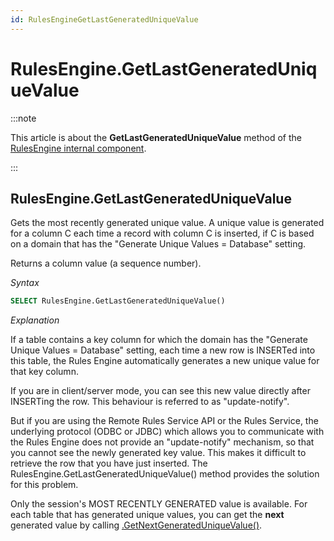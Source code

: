 ```yaml
---
id: RulesEngineGetLastGeneratedUniqueValue
---
```


# RulesEngine.GetLastGeneratedUniqueValue




:::note

This article is about the **GetLastGeneratedUniqueValue** method of the [RulesEngine internal component](/Extensions/RulesEngine_internal_component).

:::

## **RulesEngine.GetLastGeneratedUniqueValue**

Gets the most recently generated unique value. A unique value is generated for a column C each time a record with column C is inserted, if C is based on a domain that has the "Generate Unique Values = Database" setting.

Returns a column value (a sequence number).

*Syntax*

```sql
SELECT RulesEngine.GetLastGeneratedUniqueValue()
```

*Explanation*

If a table contains a key column for which the domain has the "Generate Unique Values = Database" setting, each time a new row is INSERTed into this table, the Rules Engine automatically generates a new unique value for that key column.

If you are in client/server mode, you can see this new value directly after INSERTing the row. This behaviour is referred to as "update-notify".

But if you are using the Remote Rules Service API or the Rules Service, the underlying protocol (ODBC or JDBC) which allows you to communicate with the Rules Engine does not provide an "update-notify" mechanism, so that you cannot see the newly generated key value. This makes it difficult to retrieve the row that you have just inserted. The RulesEngine.GetLastGeneratedUniqueValue() method provides the solution for this problem.

Only the session's MOST RECENTLY GENERATED value is available. For each table that has generated unique values, you can get the **next** generated value by calling [.GetNextGeneratedUniqueValue()](/Extensions/Domain_and_table_internal_components/tableGetNextGeneratedUniqueValue.md).